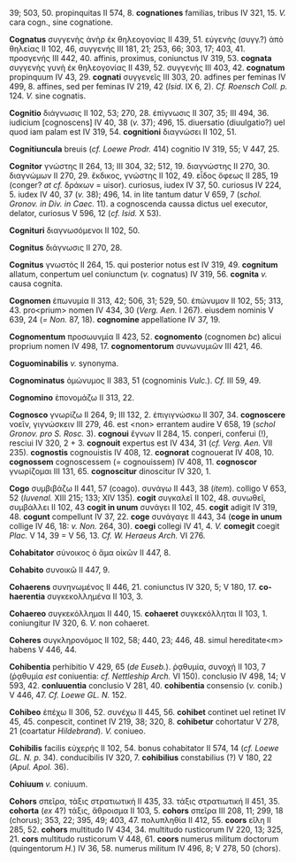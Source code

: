 39; 503, 50. propinquitas II 574, 8. **cognationes** familias, tribus IV
321, 15. *V.* cara cogn., sine cognatione.

**Cognatus** συγγενὴς ἀνὴρ ἐκ θηλεογονίας II 439, 51. εὐγενὴς (συγγ.?)
ἀπὸ θηλείας II 102, 46, συγγενής III 181, 21; 253, 66; 303, 17; 403, 41.
προσγενής III 442, 40. affinis, proximus, coniunctus IV 319, 53.
**cognata** συγγενὴς γυνὴ ἐκ θηλεογονίας II 439, 52. συγγενής III 403,
42. **cognatum** propinquum IV 43, 29. **cognati** συγγενεῖς III 303,
20. adfines per feminas IV 499, 8. affines, sed per feminas IV 219, 42
(*Isid.* IX 6, 2). *Cf. Roensch Coll. p.* 124. *V.* sine cognatis.

**Cognitio** διάγνωσις II 102, 53; 270, 28. ἐπίγνωσις II 307, 35; III
494, 36. iudicium [cognoscens] IV 40, 38 (*v.* 37); 496, 15.
diuersatio (diuulgatio?) uel quod iam palam est IV 319, 54.
**cognitioni** διαγνώσει II 102, 51.

**Cognitiuncula** breuis (*cf. Loewe Prodr.* 414) cognitio IV 319, 55; V
447, 25.

**Cognitor** γνώστης II 264, 13; III 304, 32; 512, 19. διαγνώστης II
270, 30. διαγνώμων II 270, 29. ἔκδικος, γνώστης II 102, 49. εἶδος ὄφεως
II 285, 19 (conger? *at cf.* δράκων = uisor). curiosus, iudex IV 37, 50.
curiosus IV 224, 5. iudex IV 40, 37 (*v.* 38); 496, 14. in lite tantum
datur V 659, 7 (*schol. Gronov. in Div. in Caec.* 11). a cognoscenda
caussa dictus uel executor, delator, curiosus V 596, 12 (*cf. Isid.* X
53).

**Cognituri** διαγνωσόμενοι II 102, 50.

**Cognitus** διάγνωσις II 270, 28.

**Cognitus** γνωστός II 264, 15. qui posterior notus est IV 319, 49.
**cognitum** allatum, conpertum uel coniunctum (*v.* cognatus) IV 319,
56. **cognita** *v.* causa cognita.

**Cognomen** ἐπωνυμία II 313, 42; 506, 31; 529, 50. ἐπώνυμον II 102, 55;
313, 43. pro\<prium\> nomen IV 434, 30 (*Verg. Aen.* I 267). eiusdem
nominis V 639, 24 (*= Non.* 87, 18). **cognomine** appellatione IV 37,
19.

**Cognomentum** προσωυνμία II 423, 52. **cognomento** (cognomen *bc*)
alicui proprium nomen IV 498, 17. **cognomentorum** συνωνυμιῶν III 421,
46.

**Coguominabilis** *v.* synonyma.

**Cognominatus** ὁμώνυμος II 383, 51 (cognominis *Vulc.*). *Cf.* III 59,
49.

**Cognomino** ἐπονομάζω II 313, 22.

**Cognosco** γνωρίζω II 264, 9; III 132, 2. ἐπιγιγνώσκω II 307, 34.
**cognoscere** νοεῖν, γιγνώσκειν III 279, 46. est \<non\> errantem
audire V 658, 19 (*schol Gronov. pro S. Rosc.* 3). **cognoui** ἔγνων II
284, 15. conperi, conferui (!), resciui IV 320, 2 + 3. **cognouit**
expertus est IV 434, 31 (*cf. Verg. Aen.* VII 235). **cognostis**
cognouistis IV 408, 12. **cognorat** cognouerat IV 408, 10.
**cognossem** cognoscessem (= cognouissem) IV 408, 11. **cognoscor**
γνωρίζομαι III 131, 65. **cognoscitur** dinoscitur IV 320, 1.

**Cogo** συμβιβάζω II 441, 57 (coago). συνάγω II 443, 38 (*item*).
colligo V 653, 52 (*Iuvenal.* XIII 215; 133; XIV 135). **cogit**
συγκαλεῖ II 102, 48. συνωθεῖ, συμβάλλει II 102, 43 **cogit in unum**
συνάγει II 102, 45. **cogit** adigit IV 319, 48. **cogunt** compellunt
IV 37, 22. **coge** συνάγαγε II 443, 34 (**coge in unum** collige IV 46,
18: *v. Non.* 264, 30). **coegi** collegi IV 41, 4. *V.* **comegit**
coegit *Plac.* V 14, 39 = V 56, 13. *Cf. W. Heraeus Arch.* VI 276.

**Cohabitator** σύνοικος ὁ ἄμα οἰκῶν II 447, 8.

**Cohabito** συνοικῶ II 447, 9.

**Cohaerens** συνηνωμένος II 446, 21. coniunctus IV 320, 5; V 180, 17.
**co­haerentia** συγκεκολλημένα II 103, 3.

**Cohaereo** συγκεκόλλημαι II 440, 15. **cohaeret** συγκεκόλληται II
103, 1. coniungitur IV 320, 6. *V.* non cohaeret.

**Coheres** συγκληρονόμος II 102, 58; 440, 23; 446, 48. simul
hereditate\<m\> habens V 446, 44.

**Cohibentia** perhibitio V 429, 65 (*de Euseb.*). ῥᾳθυμία, συνοχή II
103, 7 (ῥᾳθυμία *est* coniuentia: *cf. Nettleship Arch.* VI 150).
conclusio IV 498, 14; V 593, 42. **conluuentia** conclusio V 281, 40.
**cohibentia** consensio (*v.* conib.) V 446, 47. *Cf. Loewe GL. N.*
152.

**Cohibeo** ἐπέχω II 306, 52. συνέχω II 445, 56. **cohibet** continet
uel retinet IV 45, 45. conpescit, continet IV 219, 38; 320, 8.
**cohibetur** cohortatur V 278, 21 (coartatur *Hildebrand*). *V.*
coniueo.

**Cohibilis** facilis εὐχερής II 102, 54. bonus cohabitator II 574, 14
(*cf. Loewe GL. N. p.* 34). conducibilis IV 320, 7. **cohibilius**
constabilius (?) V 180, 22 (*Apul. Apol.* 36).

**Cohiuum** *v.* coniuum.

**Cohors** σπεῖρα, τάξις στρατιωτική II 435, 33. τάξις στρατιωτική II
451, 35. **cohorta** (*ex* 4?) τάξις, ἄθροισμα II 103, 5. **cohors**
σπεῖρα III 208, 11; 299, 18 (chorus); 353, 22; 395, 49; 403, 47.
πολυπληθία II 412, 55. **coors** εἴλη II 285, 52. **cohors** multitudo
IV 434, 34. multitudo rusticorum IV 220, 13; 325, 21. **cors** multitudo
rusticorum V 448, 61. **coors** numerus militum doctorum (quingentorum
*H.*) IV 36, 58. numerus militum IV 496, 8; V 278, 50 (chors).
